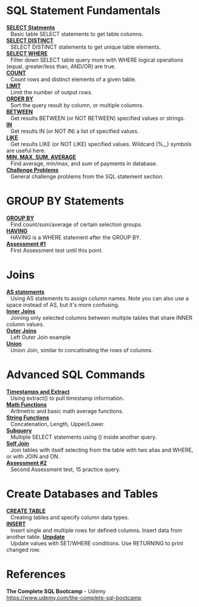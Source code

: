 # SQL Statement Fundamentals 

**[SELECT Statments](https://github.com/nkuhta/SQL-Bootcamp/blob/master/SELECT.sql)**  
&ensp; Basic table SELECT statements to get table columns.  
**[SELECT DISTINCT](https://github.com/nkuhta/SQL-Bootcamp/blob/master/SELECT_DISTINCT.sql)**  
&ensp; SELECT DISTINCT statements to get unique table elements.  
**[SELECT WHERE](https://github.com/nkuhta/SQL-Bootcamp/blob/master/SELECT_WHERE.sql)**  
&ensp; Filter down SELECT table query more with WHERE logical operations (equal, greater/less than, AND/OR) are true.  
**[COUNT](https://github.com/nkuhta/SQL-Bootcamp/blob/master/COUNT.sql)**  
&ensp; Count rows and distinct elements of a given table.  
**[LIMIT](https://github.com/nkuhta/SQL-Bootcamp/blob/master/LIMIT.sql)**  
&ensp;  Limit the number of output rows.  
**[ORDER BY](https://github.com/nkuhta/SQL-Bootcamp/blob/master/ORDER_BY.sql)**  
&ensp;  Sort the query result by column, or multiple columns.  
**[BETWEEN](https://github.com/nkuhta/SQL-Bootcamp/blob/master/BETWEEN.sql)**  
&ensp;  Get results BETWEEN (or NOT BETWEEN) specified values or strings.  
**[IN](https://github.com/nkuhta/SQL-Bootcamp/blob/master/IN.sql)**  
&ensp;  Get results IN (or NOT IN) a list of specified values.  
**[LIKE](https://github.com/nkuhta/SQL-Bootcamp/blob/master/LIKE.sql)**  
&ensp;  Get results LIKE (or NOT LIKE) specified values.  Wildcard (%,_) symbols are useful here.  
**[MIN, MAX, SUM, AVERAGE](https://github.com/nkuhta/SQL-Bootcamp/blob/master/MIN_MAX_SUM_AVG.sql)**  
&ensp;  Find average, min/max, and sum of payments in database.  
**[Challenge Problems](https://github.com/nkuhta/SQL-Bootcamp/blob/master/Challenge_01.sql)**  
&ensp;  General challenge problems from the SQL statement section. 

#  GROUP BY Statements 
**[GROUP BY](https://github.com/nkuhta/SQL-Bootcamp/blob/master/GROUP_BY.sql)**  
&ensp;  Find count/sum/average of certain selection groups.   
**[HAVING](https://github.com/nkuhta/SQL-Bootcamp/blob/master/HAVING.sql)**  
&ensp;  HAVING is a WHERE statement after the GROUP BY.     
**[Assessment #1](https://github.com/nkuhta/SQL-Bootcamp/blob/master/Assessment_01.sql)**  
&ensp;  First Assessment test until this point.  

#  Joins 
**[AS statements](https://github.com/nkuhta/SQL-Bootcamp/blob/master/AS.sql)**  
&ensp;  Using AS statements to assign column names.  Note you can also use a space instead of AS, but it's more confusing.  
**[Inner Joins](https://github.com/nkuhta/SQL-Bootcamp/blob/master/Inner_Join.sql)**  
&ensp;  Joining only selected columns between multiple tables that share INNER column values.  
**[Outer Joins](https://github.com/nkuhta/SQL-Bootcamp/blob/master/Outer_Join.sql)**  
&ensp;  Left Outer Join example  
**[Union](https://github.com/nkuhta/SQL-Bootcamp/blob/master/UNION.sql)**  
&ensp;  Union Join, similar to concatinating the rows of columns.  

#  Advanced SQL Commands 
**[Timestamps and Extract](https://github.com/nkuhta/SQL-Bootcamp/blob/master/Timestamps_and_Extract.sql)**  
&ensp;  Using extract() to pull timestamp information.  
**[Math Functions](https://github.com/nkuhta/SQL-Bootcamp/blob/master/Math_Functions.sql)**  
&ensp;  Aritmetric and basic math average functions.  
**[String Functions](https://github.com/nkuhta/SQL-Bootcamp/blob/master/String_Functions.sql)**  
&ensp;  Concatenation, Length, Upper/Lower.  
**[Subquery](https://github.com/nkuhta/SQL-Bootcamp/blob/master/Subquery.sql)**  
&ensp;  Multiple SELECT statements using () inside another query.   
**[Self Join](https://github.com/nkuhta/SQL-Bootcamp/blob/master/Self_Join.sql)**  
&ensp;  Join tables with itself selecting from the table with two alias and WHERE, or with JOIN and ON.  
**[Assessment #2](https://github.com/nkuhta/SQL-Bootcamp/blob/master/Assessment_02.sql)**  
&ensp;  Second Assessment test, 15 practice query.  

#  Create Databases and Tables 
**[CREATE TABLE](https://github.com/nkuhta/SQL-Bootcamp/blob/master/Create_Table.sql)**  
&ensp;  Creating tables and specify column data types.  
**[INSERT](https://github.com/nkuhta/SQL-Bootcamp/blob/master/Insert.sql)**  
&ensp;  Insert single and multiple rows for defined columns.  Insert data from another table. 
**[Unpdate]()**  
&ensp;  Update values with SET/WHERE conditions.  Use RETURNING to print changed row. 

# References
**The Complete SQL Bootcamp** - Udemy  
https://www.udemy.com/the-complete-sql-bootcamp
